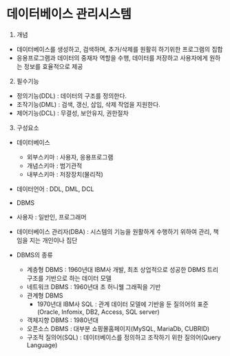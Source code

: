 # 데이터베이스 관리시스템

1. 개념
+ 데이터베이스를 생성하고, 검색하며, 추가/삭제를 원활히 하기위한 프로그램의 집합
+ 응용프로그램과 데이터의 중재자 역할을 수행, 데이터를 저장하고 사용자에게 원하는 정보를 효율적으로 제공

2. 필수기능
+ 정의기능(DDL) : 데이터의 구조를 정의한다.
+ 조작기능(DML) : 검색, 갱신, 삽입, 삭제 작업을 지원한다.
+ 제어기능(DCL) : 무결성, 보안유지, 권한절차

3. 구성요소
+ 데이터베이스
  + 외부스키마 : 사용자, 응용프로그램
  + 개념스키마 : 범기관적
  + 내부스키마 : 저장장치(물리적)

+ 데이터언어 : DDL, DML, DCL
+ DBMS
+ 사용자 : 일반인, 프로그래머
+ 데이터베이스 관리자(DBA) : 시스템의 기능을 원활하게 수행하기 위하여 관리, 책임을 지는 개인이나 집단
+ DBMS의 종류
  + 계층형 DBMS : 1960년대 IBM사 개발, 최초 상업적으로 성공한 DBMS 트리구조를 기반으로 하는 데이터 모델
  + 네트워크 DBMS : 1960년대 초 허니웰 그래픽을 기반
  + 관계형 DBMS
    + 1970년대 IBM사 SQL : 관계 데이터 모델에 기반을 둔 질의어의 표준 (Oracle, Infomix, DB2, Access, SQL server)
  + 객체지향 DBMS : 1980년대
  + 오픈소스 DBMS : 대부분 쇼핑몰홈페이지(MySQL, MariaDb, CUBRID)
  + 구조적 질의어(SQL) : 데이터베이스를 정의하고 조작하기 위한 질의어(Query Language)
